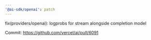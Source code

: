 ```yaml
---
'@ai-sdk/openai': patch
---
```


fix(providers/openai): logprobs for stream alongside completion model

Commit: https://github.com/vercel/ai/pull/6091
